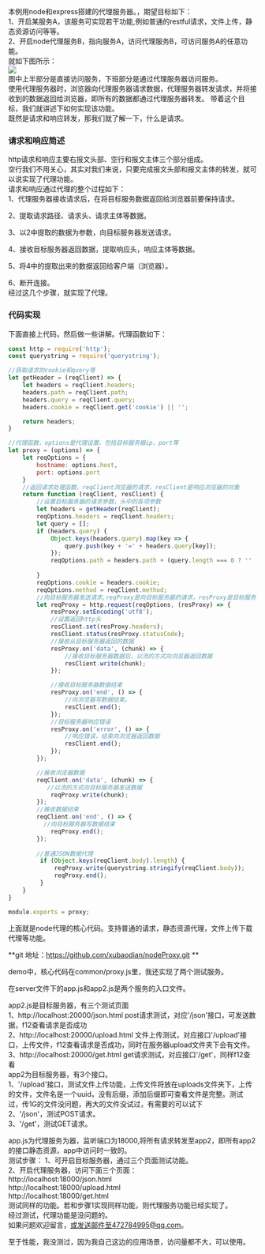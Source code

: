 本例用node和express搭建的代理服务器。，期望目标如下：<br>
1、开启某服务A，该服务可实现若干功能,例如普通的restful请求，文件上传，静态资源访问等等。<br>
2、开启node代理服务B，指向服务A，访问代理服务B，可访问服务A的任意功能。<br>
就如下图所示：<br>
<img src="./docs.proxy.JPG"><br>
图中上半部分是直接访问服务，下班部分是通过代理服务器访问服务。<br>
使用代理服务器时，浏览器向代理服务器请求数据，代理服务器转发请求，并将接收到的数据返回给浏览器，即所有的数据都通过代理服务器转发。
带着这个目标，我们就讲述下如何实现该功能。<br>
既然是请求和响应转发，那我们就了解一下，什么是请求。<br>
### 请求和响应简述
http请求和响应主要右报文头部、空行和报文主体三个部分组成。<br>
空行我们不用关心，其实对我们来说，只要完成报文头部和报文主体的转发，就可以说实现了代理功能。<br>
请求和响应通过代理的整个过程如下：<br>
1、代理服务器接收请求后，在将目标服务数据返回给浏览器前要保持请求。<br>

2、提取请求路径、请求头、请求主体等数据。<br>

3、以2中提取的数据为参数，向目标服务器发送请求。<br>

4、接收目标服务器返回数据，提取响应头，响应主体等数据。<br>

5、将4中的提取出来的数据返回给客户端（浏览器）。<br>

6、断开连接。<br>
经过这几个步骤，就实现了代理。

### 代码实现
下面直接上代码，然后做一些讲解。代理函数如下：<br>
```javascript
const http = require('http');
const querystring = require('querystring');

//获取请求的cookie和query等
let getHeader = (reqClient) => {
    let headers = reqClient.headers; 
    headers.path = reqClient.path;
    headers.query = reqClient.query;
    headers.cookie = reqClient.get('cookie') || '';

    return headers;
}

//代理函数，options是代理设置，包括目标服务器ip，port等
let proxy = (options) => {
    let reqOptions = {
        hostname: options.host,
        port: options.port
    }
    //返回请求处理函数，reqClient浏览器的请求，resClient是响应浏览器的对象
    return function (reqClient, resClient) {
        //设置目标服务器的请求参数，头中的各项参数
        let headers = getHeader(reqClient);
        reqOptions.headers = reqClient.headers;
        let query = [];
        if (headers.query) {
            Object.keys(headers.query).map(key => {
                query.push(key + '=' + headers.query[key]);
            });
            reqOptions.path = headers.path + (query.length === 0 ? '' : ('?' + query.join('&')));
            
        }
        reqOptions.cookie = headers.cookie;
        reqOptions.method = reqClient.method;
        //向目标服务器发送请求,reqProxy是向目标服务器的请求，resProxy是目标服务器的响应。
        let reqProxy = http.request(reqOptions, (resProxy) => {
            resProxy.setEncoding('utf8');
            //设置返回http头
            resClient.set(resProxy.headers);
            resClient.status(resProxy.statusCode);
            //接收从目标服务器返回的数据
            resProxy.on('data', (chunk) => {
                //接收目标服务器数据后，以流的方式向浏览器返回数据
                resClient.write(chunk);
            });

            //接收目标服务器数据结束
            resProxy.on('end', () => {
                //向浏览器写数据结束。
                resClient.end();
            });
            //目标服务器响应错误
            resProxy.on('error', () => {
                //响应错误，结束向浏览器返回数据
                resClient.end();
            });
        });

        //接收浏览器数据
        reqClient.on('data', (chunk) => {
           //以流的方式向目标服务器发送数据
            reqProxy.write(chunk);
        });
        //接收数据结束
        reqClient.on('end', () => {
          //向目标服务器写数据结束
            reqProxy.end();
        });
        
        //普通JSON数据代理
         if (Object.keys(reqClient.body).length) {
             reqProxy.write(querystring.stringify(reqClient.body));
             reqProxy.end();
         }
    }
}

module.exports = proxy;
```
上面就是node代理的核心代码。支持普通的请求，静态资源代理，文件上传下载代理等功能。<br>

**git 地址：https://github.com/xubaodian/nodeProxy.git **<br>

demo中，核心代码在common/proxy.js里，我还实现了两个测试服务。<br>

在server文件下的app.js和app2.js是两个服务的入口文件。<br>

app2.js是目标服务器，有三个测试页面<br>
1、http://localhost:20000/json.html post请求测试，对应'/json'接口，可发送数据，f12查看请求是否成功 <br>
2、http://localhost:20000/upload.html 文件上传测试，对应接口'/upload'接口，上传文件，f12查看请求是否成功，同时在服务器upload文件夹下会有文件。<br>
3、http://localhost:20000/get.html  get请求测试，对应接口'/get'，同样f12查看<br>
app2为目标服务器，有3个接口。<br>
1、'/upload'接口，测试文件上传功能，上传文件将放在uploads文件夹下，上传的文件，文件名是一个uuid，没有后缀，添加后缀即可查看文件是完整。测试过，传1G的文件没问题，再大的文件没试过，有需要的可以试下<br>
2、'/json'，测试POST请求。<br>
3、'/get'，测试GET请求。<br>

app.js为代理服务为器，监听端口为18000,将所有请求转发至app2，即所有app2的接口静态资源，app中访问时一致的。<br>
测试步骤：
1、可开启目标服务器，通过三个页面测试功能。<br>
2、开启代理服务器，访问下面三个页面：<br>
   http://localhost:18000/json.html <br> 
   http://localhost:18000/upload.html<br>
   http://localhost:18000/get.html <br>
测试同样的功能。若和步骤1实现同样功能，则代理服务功能已经实现了。<br>
经过测试，代理功能是没问题的。<br>
如果问题欢迎留言，或发送邮件至472784995@qq.com。

至于性能，我没测过，因为我自己这边的应用场景，访问量都不大，可以使用。
